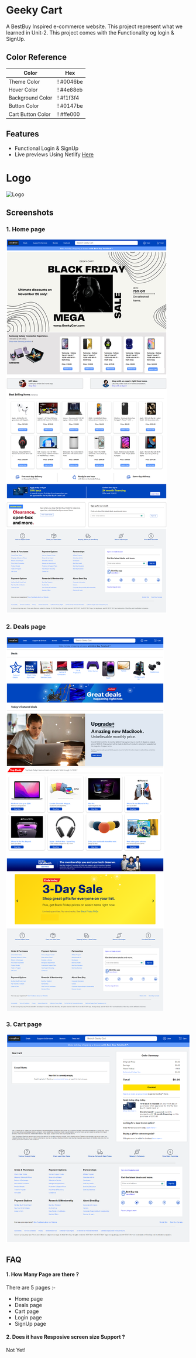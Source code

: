 # Geeky Cart

A BestBuy Inspired e-commerce website. This project represent what we learned in Unit-2. This project comes with the Functionality og login & SignUp.

## Color Reference

| Color             | Hex                                                              |
| ----------------- | ---------------------------------------------------------------- |
| Theme Color       | ! #0046be |
| Hover Color       | ! #4e88eb |
| Background Color  | ! #f1f3f4 |
| Button Color      | ! #0147be |
| Cart Button Color | ! #ffe000 |

## Features

- Functional Login & SignUp
- Live previews Using Netlify <a href="https://playful-sherbet-98d4d5.netlify.app/" target="_blank">Here</a>

# Logo

![Logo](https://playful-sherbet-98d4d5.netlify.app/image/WhatsApp%20Image%20-11-10%20at%2000.07.23.jpg)

## Screenshots

### 1. Home page

![App Screenshot](/img/home.png)

### 2. Deals page

![App Screenshot](/img/deal.png)

### 3. Cart page

![App Screenshot](/img/cart.png)

## FAQ

#### 1. How Many Page are there ?

There are 5 pages :-

- Home page
- Deals page
- Cart page
- Login page
- SignUp page

#### 2. Does it have Resposive screen size Support ?

Not Yet!
